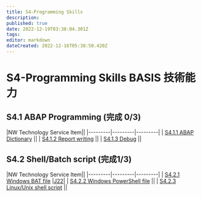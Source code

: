 ```yaml
---
title: S4-Programming Skills
description: 
published: true
date: 2022-12-19T03:38:04.301Z
tags: 
editor: markdown
dateCreated: 2022-12-16T05:38:50.420Z
---
```


# S4-Programming Skills BASIS 技術能力
## S4.1 ABAP Programming (完成 0/3)
|NW Technology Service Item||
|---------|---------|---------|
| [S4.1.1 ABAP Dictionary](/home/S4_Programming_Skills/ABAP_Dictionary)   ||
| [S4.1.2 Report writing](/home/S4_Programming_Skills/Report_writing)    ||
| [S4.1.3 Debug](/home/S4_Programming_Skills/Debug)    ||
## S4.2 Shell/Batch script (完成1/3)
|NW Technology Service Item||
|---------|---------|---------|
| [S4.2.1 Windows BAT file](/home/S4_Programming_Skills/Windows_BAT_file)   |[J22](https://soetw.sharepoint.com/:u:/s/Enterprise_Infrastructure_Group/EZfJL9ITBM9AlYoZt3KMJPgBQGVMU61P2VdnhphNVw_zyg?e=jDRmnE)|
| [S4.2.2 Windows PowerShell file](/home/S4_Programming_Skills/Windows_PowerShell_file)    ||
| [S4.2.3 Linux/Unix shell script](/home/S4_Programming_Skills/Linux&Unix_shell_script)   ||
